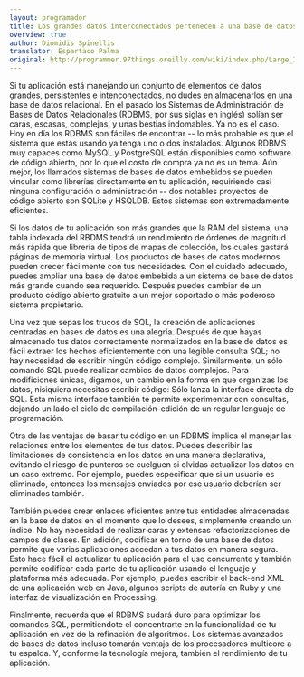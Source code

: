 ```yaml
---
layout: programador
title: Los grandes datos interconectados pertenecen a una base de datos
overview: true
author: Diomidis Spinellis
translator: Espartaco Palma
original: http://programmer.97things.oreilly.com/wiki/index.php/Large_Interconnected_Data_Belongs_to_a_Database
---
```


Si tu aplicación está manejando un conjunto de elementos de datos
grandes, persistentes e intenconectados, no dudes en almacenarlos en una
base de datos relacional. En el pasado los Sistemas de Administración de
Bases de Datos Relacionales (RDBMS, por sus siglas en inglés) solían ser
caras, escasas, complejas, y unas bestias indomables. Ya no es el caso.
Hoy en día los RDBMS son fáciles de encontrar -- lo más probable es que
el sistema que estás usando ya tenga uno o dos instalados. Algunos RDBMS
muy capaces como MySQL y PostgreSQL están disponibles como software de
código abierto, por lo que el costo de compra ya no es un tema. Aún
mejor, los llamados sistemas de bases de datos embebidos se pueden
vincular como librerías directamente en tu aplicación, requiriendo casi
ninguna configuración o administración -- dos notables proyectos de
código abierto son SQLite y HSQLDB. Estos sistemas son extremadamente
eficientes.

Si los datos de tu aplicación son más grandes que la RAM del sistema,
una tabla indexada del RBDMS tendrá un rendimiento de órdenes de
magnitud más rápida que librería de tipos de mapas de colección, los
cuales gastará páginas de memoria virtual. Los productos de bases de
datos modernos pueden crecer fácilmente con tus necesidades. Con el
cuidado adecuado, puedes ampliar una base de datos embebida a un sistema
de base de datos más grande cuando sea requerido. Después puedes cambiar
de un producto código abierto gratuito a un mejor soportado o más
poderoso sistema propietario.

Una vez que sepas los trucos de SQL, la creación de aplicaciones
centradas en bases de datos es una alegría. Después de que hayas
almacenado tus datos correctamente normalizados en la base de datos es
fácil extraer los hechos eficientemente con una legible consulta SQL; no
hay necesidad de escribir ningún código complejo. Similarmente, un sólo
comando SQL puede realizar cambios de datos complejos. Para modificiones
únicas, digamos, un cambio en la forma en que organizas los datos,
nisiquiera necesitas escribir código: Sólo lanza la interface directa de
SQL. Esta misma interface también te permite experimentar con consultas,
dejando un lado el ciclo de compilación-edición de un regular lenguaje
de programación.

Otra de las ventajas de basar tu código en un RDBMS implica el manejar
las relaciones entre los elementos de tus datos. Puedes describir las
limitaciones de consistencia en los datos en una manera declarativa,
evitando el riesgo de punteros se cuelguen si olvidas actualizar los
datos en un caso extremo. Por ejemplo, puedes especificar que si un
usuario es eliminado, entonces los mensajes enviados por ese usuario
deberían ser eliminados también.

También puedes crear enlaces eficientes entre tus entidades almacenadas
en la base de datos en el momento que lo desees, simplemente creando un
índice. No hay necesidad de realizar caras y extensas refactorizaciones
de campos de clases. En adición, codificar en torno de una base de datos
permite que varias aplicaciones accedan a tus datos en manera segura.
Esto hace fácil el actualizar tu aplicación para el uso concurrente y
también permite codificar cada parte de tu aplicación usando el lenguaje
y plataforma más adecuada. Por ejemplo, puedes escribir el back-end XML
de una aplicación web en Java, algunos scripts de autoría en Ruby y una
interfaz de visualización en Processing.

Finalmente, recuerda que el RDBMS sudará duro para optimizar los
comandos SQL, permitiendote el concentrarte en la funcionalidad de tu
aplicación en vez de la refinación de algoritmos. Los sistemas avanzados
de bases de datos incluso tomarán ventaja de los procesadores multicore
a tu espalda. Y, conforme la tecnología mejora, también el rendimiento
de tu aplicación.

